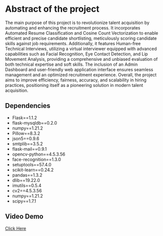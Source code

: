 # Abstract of the project

The main purpose of this project is to revolutionize talent acquisition by automating and enhancing the recruitment process. It incorporates Automated Resume Classification and Cosine Count Vectorization to enable efficient and precise candidate shortlisting, meticulously scoring candidate skills against job requirements. Additionally, it features Human-free Technical Interviews, utilizing a virtual interviewer equipped with advanced capabilities such as Facial Recognition, Eye Contact Detection, and Lip Movement Analysis, providing a comprehensive and unbiased evaluation of both technical expertise and soft skills. The inclusion of an Admin Dashboard and user-friendly web application interface ensures seamless management and an optimized recruitment experience. Overall, the project aims to improve efficiency, fairness, accuracy, and scalability in hiring practices, positioning itself as a pioneering solution in modern talent acquisition.


## Dependencies
* Flask==1.1.2
* flask-mysqldb==0.2.0
* numpy==1.21.2
* Pillow==8.3.2
* json5==0.9.6
* smtplib==3.5.2
* flask-mail==0.9.1
* opencv-python==4.5.3.56
* face-recognition==1.3.0
* setuptools==57.4.0
* scikit-learn==0.24.2
* pandas==1.3.2
* dlib==19.22.0
* imutils==0.5.4
* cv2==4.5.3.56
* numpy==1.21.2
* scipy==1.7.1

 ## Video Demo
 
[Click Here](https://drive.google.com/file/d/1U3fbvUk9NNJsl4vMdJwk1SyiSeQb570U/view?usp=drivesdk)
